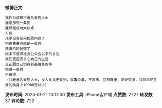 **微博正文**: 
```
我作为成都市著名爱狗人士
潘宏那死一条狗
竟然能成为大热点
可见
几乎没有任何优质内容了
狗再重要也就是一条狗
洗澡的时候死了
根本不值得社会公众这么多的关注
我们更应该关心自己的生活
真正跟自己切身利益相关的事
你说一条狗
不值得
（我是著名爱狗人士，没人比我更爱狗，就事论事，不攻击，互相尊重，友好交流，我每年花在我的狗身上10000元以上）
```
**发布时间**: 2025-01-21 10:17:00
**发布工具**: iPhone客户端
**点赞数**: 2727
**转发数**: 37
**评论数**: 722
